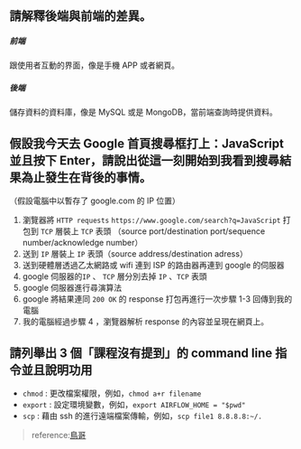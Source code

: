 ## 請解釋後端與前端的差異。
##### 前端
跟使用者互動的界面，像是手機 APP 或者網頁。

##### 後端
儲存資料的資料庫，像是 MySQL 或是 MongoDB，當前端查詢時提供資料。

## 假設我今天去 Google 首頁搜尋框打上：JavaScript 並且按下 Enter，請說出從這一刻開始到我看到搜尋結果為止發生在背後的事情。
（假設電腦中以暫存了 google.com 的 IP 位置）
1. 瀏覽器將 `HTTP requests` `https://www.google.com/search?q=JavaScript`  打包到 `TCP` 層裝上 `TCP` 表頭 （source port/destination port/sequence number/acknowledge number）
2. 送到 `IP` 層裝上 `IP` 表頭（source address/destination adress）
3. 送到硬體層透過乙太網路或 wifi 連到 ISP 的路由器再連到 google 的伺服器
4. google 伺服器的`IP` 、 `TCP` 層分別去掉 `IP` 、`TCP` 表頭
5. google 伺服器進行尋演算法
6. google 將結果連同 `200 OK` 的 response 打包再進行一次步驟 1-3 回傳到我的電腦
7. 我的電腦經過步驟 4 ，瀏覽器解析 response 的內容並呈現在網頁上。

## 請列舉出 3 個「課程沒有提到」的 command line 指令並且說明功用
- `chmod` : 更改檔案權限，例如，`chmod a+r filename`
- `export` : 設定環境變數，例如，`export AIRFLOW_HOME = "$pwd"`
- `scp` : 藉由 ssh 的進行遠端檔案傳輸，例如，`scp file1 8.8.8.8:~/.`


> reference:[鳥哥](http://linux.vbird.org/linux_server/0110network_basic.php#hint)